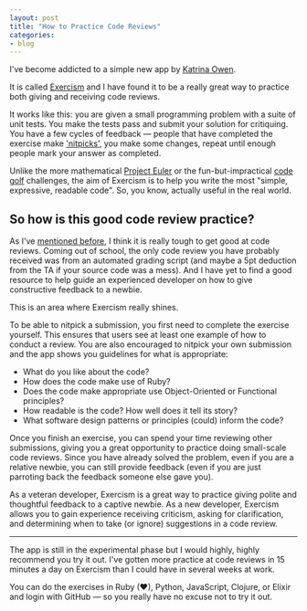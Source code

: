 ```yaml
---
layout: post
title: "How to Practice Code Reviews"
categories:
- blog
---
```


I've become addicted to a simple new app by [Katrina Owen][k].

[k]: https://twitter.com/kytrinyx

It is called [Exercism][e] and I have found it to be a really great way to
practice both giving and receiving code reviews.

[e]: http://exercism.io/

It works like this: you are given a small programming problem with
a suite of unit tests. You make the tests pass and submit your 
solution for critiquing. You have a few cycles of feedback &mdash;
people that have completed the exercise make ['nitpicks'][n], you make
some changes, repeat until enough people mark your answer as completed.

[n]: http://exercism.io/nitpick

Unlike the more mathematical [Project Euler][pe] or the fun-but-impractical
[code golf][cg] challenges, the aim of Exercism is to help you write the
most "simple, expressive, readable code". So, you know, actually useful in
the real world.

[pe]: http://projecteuler.net/
[cg]: http://codegolf.com/

## So how is this good code review practice?

As I've [mentioned before][cr], I think it is really tough to get good at
code reviews. Coming out of school, the only code review you have
probably received was from an automated grading script (and maybe a 5pt
deduction from the TA if your source code was a mess). And I have yet
to find a good resource to help guide an experienced developer on
how to give constructive feedback to a newbie.

[cr]: http://mdswanson.com/blog/2012/11/04/code-reviews-good-idea-bad-idea.html

This is an area where Exercism really shines.

To be able to nitpick a submission, you first need to complete
the exercise yourself. This ensures that users see at least one example
of how to conduct a review. You are also encouraged to nitpick your
own submission and the app shows you guidelines for what is appropriate:

* What do you like about the code?
* How does the code make use of Ruby?
* Does the code make appropriate use Object-Oriented or Functional principles?
* How readable is the code? How well does it tell its story?
* What software design patterns or principles (could) inform the code?

Once you finish an exercise, you can spend your time reviewing other
submissions, giving you a great opportunity to practice doing small-scale
code reviews. Since you have already solved the problem, even if you are
a relative newbie, you can still provide feedback (even if you are just
parroting back the feedback someone else gave you).

As a veteran developer, Exercism is a great way to practice giving
polite and thoughtful feedback to a captive newbie. As a new developer,
Exercism allows you to gain experience receiving criticism, asking for
clarification, and determining when to take (or ignore) suggestions in a 
code review.

---

The app is still in the experimental phase but I would highly, highly
recommend you try it out. I've gotten more practice at code reviews in
15 minutes a day on Exercism than I could have in several weeks at work.

You can do the exercises in Ruby (&#9829;), Python, JavaScript, Clojure, or
Elixir and login with GitHub &mdash; so you really have no excuse not to try
it out.
